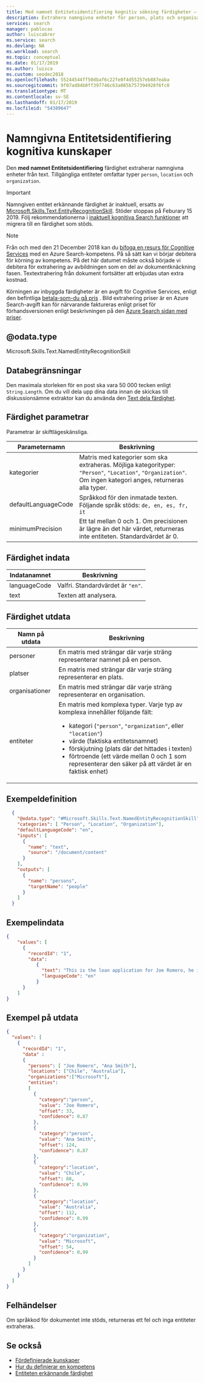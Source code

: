 ```yaml
---
title: Med namnet Entitetsidentifiering kognitiv sökning färdigheter – Azure Search
description: Extrahera namngivna enheter för person, plats och organisation från texten i en Azure Search kognitiv sökning pipeline.
services: search
manager: pablocas
author: luiscabrer
ms.service: search
ms.devlang: NA
ms.workload: search
ms.topic: conceptual
ms.date: 01/17/2019
ms.author: luisca
ms.custom: seodec2018
ms.openlocfilehash: 55244544ff50dbaf6c22fe0f4d55257eb887eaba
ms.sourcegitcommit: 9f07ad84b0ff397746c63a085b757394928f6fc0
ms.translationtype: MT
ms.contentlocale: sv-SE
ms.lasthandoff: 01/17/2019
ms.locfileid: "54389647"
---
```

#    <a name="named-entity-recognition-cognitive-skill"></a>Namngivna Entitetsidentifiering kognitiva kunskaper

Den **med namnet Entitetsidentifiering** färdighet extraherar namngivna enheter från text. Tillgängliga entiteter omfattar typer `person`, `location` och `organization`.

> [!IMPORTANT]
> Namngiven entitet erkännande färdighet är inaktuell, ersatts av [Microsoft.Skills.Text.EntityRecognitionSkill](cognitive-search-skill-entity-recognition.md). Stöder stoppas på Feburary 15 2019. Följ rekommendationerna i [inaktuell kognitiva Search funktioner](cognitive-search-skill-deprecated.md) att migrera till en färdighet som stöds.

> [!NOTE]
> Från och med den 21 December 2018 kan du [bifoga en resurs för Cognitive Services](cognitive-search-attach-cognitive-services.md) med en Azure Search-kompetens. På så sätt kan vi börjar debitera för körning av kompetens. På det här datumet måste också började vi debitera för extrahering av avbildningen som en del av dokumentknäckning fasen. Textextrahering från dokument fortsätter att erbjudas utan extra kostnad.
>
> Körningen av inbyggda färdigheter är en avgift för Cognitive Services, enligt den befintliga [betala-som-du gå pris](https://azure.microsoft.com/pricing/details/cognitive-services/) . Bild extrahering priser är en Azure Search-avgift kan för närvarande faktureras enligt priset för förhandsversionen enligt beskrivningen på den [Azure Search sidan med priser](https://go.microsoft.com/fwlink/?linkid=2042400). 

## <a name="odatatype"></a>@odata.type  
Microsoft.Skills.Text.NamedEntityRecognitionSkill

## <a name="data-limits"></a>Databegränsningar
Den maximala storleken för en post ska vara 50 000 tecken enligt `String.Length`. Om du vill dela upp dina data innan de skickas till diskussionsämne extraktor kan du använda den [Text dela färdighet](cognitive-search-skill-textsplit.md).

## <a name="skill-parameters"></a>Färdighet parametrar

Parametrar är skiftlägeskänsliga.

| Parameternamn     | Beskrivning |
|--------------------|-------------|
| kategorier    | Matris med kategorier som ska extraheras.  Möjliga kategorityper: `"Person"`, `"Location"`, `"Organization"`. Om ingen kategori anges, returneras alla typer.|
|defaultLanguageCode |  Språkkod för den inmatade texten. Följande språk stöds: `de, en, es, fr, it`|
| minimumPrecision  | Ett tal mellan 0 och 1. Om precisionen är lägre än det här värdet, returneras inte entiteten. Standardvärdet är 0.|

## <a name="skill-inputs"></a>Färdighet indata

| Indatanamnet      | Beskrivning                   |
|---------------|-------------------------------|
| languageCode  | Valfri. Standardvärdet är `"en"`.  |
| text          | Texten att analysera.          |

## <a name="skill-outputs"></a>Färdighet utdata

| Namn på utdata     | Beskrivning                   |
|---------------|-------------------------------|
| personer      | En matris med strängar där varje sträng representerar namnet på en person. |
| platser  | En matris med strängar där varje sträng representerar en plats. |
| organisationer  | En matris med strängar där varje sträng representerar en organisation. |
| entiteter | En matris med komplexa typer. Varje typ av komplexa innehåller följande fält: <ul><li>kategori (`"person"`, `"organization"`, eller `"location"`)</li> <li>värde (faktiska entitetsnamnet)</li><li>förskjutning (plats där det hittades i texten)</li><li>förtroende (ett värde mellan 0 och 1 som representerar den säker på att värdet är en faktisk enhet)</li></ul> |

##  <a name="sample-definition"></a>Exempeldefinition

```json
  {
    "@odata.type": "#Microsoft.Skills.Text.NamedEntityRecognitionSkill",
    "categories": [ "Person", "Location", "Organization"],
    "defaultLanguageCode": "en",
    "inputs": [
      {
        "name": "text",
        "source": "/document/content"
      }
    ],
    "outputs": [
      {
        "name": "persons",
        "targetName": "people"
      }
    ]
  }
```
##  <a name="sample-input"></a>Exempelindata

```json
{
    "values": [
      {
        "recordId": "1",
        "data":
           {
             "text": "This is the loan application for Joe Romero, he is a Microsoft employee who was born in Chile and then moved to Australia… Ana Smith is provided as a reference.",
             "languageCode": "en"
           }
      }
    ]
}
```

##  <a name="sample-output"></a>Exempel på utdata

```json
{
  "values": [
    {
      "recordId": "1",
      "data" : 
      {
        "persons": [ "Joe Romero", "Ana Smith"],
        "locations": ["Chile", "Australia"],
        "organizations":["Microsoft"],
        "entities":  
        [
          {
            "category":"person",
            "value": "Joe Romero",
            "offset": 33,
            "confidence": 0.87
          },
          {
            "category":"person",
            "value": "Ana Smith",
            "offset": 124,
            "confidence": 0.87
          },
          {
            "category":"location",
            "value": "Chile",
            "offset": 88,
            "confidence": 0.99
          },
          {
            "category":"location",
            "value": "Australia",
            "offset": 112,
            "confidence": 0.99
          },
          {
            "category":"organization",
            "value": "Microsoft",
            "offset": 54,
            "confidence": 0.99
          }
        ]
      }
    }
  ]
}
```


## <a name="error-cases"></a>Felhändelser
Om språkkod för dokumentet inte stöds, returneras ett fel och inga entiteter extraheras.

## <a name="see-also"></a>Se också

+ [Fördefinierade kunskaper](cognitive-search-predefined-skills.md)
+ [Hur du definierar en kompetens](cognitive-search-defining-skillset.md)
+ [Entiteten erkännande färdighet](cognitive-search-skill-entity-recognition.md)
